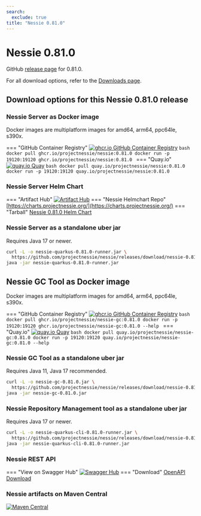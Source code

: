 ```yaml
---
search:
  exclude: true
title: "Nessie 0.81.0"
---
```


# Nessie 0.81.0

GitHub [release page](https://github.com/projectnessie/nessie/releases/tag/nessie-0.81.0) for 0.81.0.

For all download options, refer to the [Downloads page](../downloads/index.md).


## Download options for this Nessie 0.81.0 release

### Nessie Server as Docker image

Docker images are multiplatform images for amd64, arm64, ppc64le, s390x.

=== "GitHub Container Registry"
    [![ghcr.io GitHub Container Registry](https://img.shields.io/maven-central/v/org.projectnessie.nessie/nessie?label=quay.io+Docker&logo=docker&color=3f6ec6&style=for-the-badge&logoColor=white)](https://ghcr.io/projectnessie/nessie)
    ```bash
    docker pull ghcr.io/projectnessie/nessie:0.81.0
    docker run -p 19120:19120 ghcr.io/projectnessie/nessie:0.81.0
    ```
=== "Quay.io"
    [![quay.io Quay](https://img.shields.io/maven-central/v/org.projectnessie.nessie/nessie?label=quay.io+Docker&logo=docker&color=3f6ec6&style=for-the-badge&logoColor=white)](https://quay.io/repository/projectnessie/nessie?tab=tags)
    ```bash
    docker pull quay.io/projectnessie/nessie:0.81.0
    docker run -p 19120:19120 quay.io/projectnessie/nessie:0.81.0
    ```

### Nessie Server Helm Chart

=== "Artifact Hub"
    [![Artifact Hub](https://img.shields.io/endpoint?url=https://artifacthub.io/badge/repository/nessie&color=3f6ec6&labelColor=&style=for-the-badge&logoColor=white)](https://artifacthub.io/packages/search?repo=nessie)
=== "Nessie Helmchart Repo"
    [https://charts.projectnessie.org/](https://charts.projectnessie.org/)
=== "Tarball"
    [Nessie 0.81.0 Helm Chart](https://github.com/projectnessie/nessie/releases/download/nessie-0.81.0/nessie-helm-0.81.0.tgz)

### Nessie Server as a standalone uber jar

Requires Java 17 or newer.

```bash
curl -L -o nessie-quarkus-0.81.0-runner.jar \
  https://github.com/projectnessie/nessie/releases/download/nessie-0.81.0/nessie-quarkus-0.81.0-runner.jar
java -jar nessie-quarkus-0.81.0-runner.jar
```

## Nessie GC Tool as Docker image

Docker images are multiplatform images for amd64, arm64, ppc64le, s390x.

=== "GitHub Container Registry"
    [![ghcr.io GitHub Container Registry](https://img.shields.io/maven-central/v/org.projectnessie.nessie/nessie?label=ghcr.io+Docker&logo=docker&color=3f6ec6&style=for-the-badge&logoColor=white)](https://github.com/projectnessie/nessie/pkgs/container/nessie-gc)
    ```bash
    docker pull ghcr.io/projectnessie/nessie-gc:0.81.0
    docker run -p 19120:19120 ghcr.io/projectnessie/nessie-gc:0.81.0 --help
    ```
=== "Quay.io"
    [![quay.io Quay](https://img.shields.io/maven-central/v/org.projectnessie.nessie/nessie?label=quay.io+Docker&logo=docker&color=3f6ec6&style=for-the-badge&logoColor=white)](https://quay.io/repository/projectnessie/nessie-gc?tab=tags)
    ```bash
    docker pull quay.io/projectnessie/nessie-gc:0.81.0
    docker run -p 19120:19120 quay.io/projectnessie/nessie-gc:0.81.0 --help
    ```

### Nessie GC Tool as a standalone uber jar

Requires Java 11, Java 17 recommended.

```bash
curl -L -o nessie-gc-0.81.0.jar \
  https://github.com/projectnessie/nessie/releases/download/nessie-0.81.0/nessie-gc-0.81.0.jar
java -jar nessie-gc-0.81.0.jar
```

### Nessie Repository Management tool as a standalone uber jar

Requires Java 17 or newer.

```bash
curl -L -o nessie-quarkus-cli-0.81.0-runner.jar \
  https://github.com/projectnessie/nessie/releases/download/nessie-0.81.0/nessie-quarkus-cli-0.81.0-runner.jar
java -jar nessie-quarkus-cli-0.81.0-runner.jar
```

### Nessie REST API

=== "View on Swagger Hub"
    [![Swagger Hub](https://img.shields.io/badge/swagger%20hub-nessie-3f6ec6?style=for-the-badge&logo=swagger&link=https%3A%2F%2Fapp.swaggerhub.com%2Fapis%2Fprojectnessie%2Fnessie)](https://app.swaggerhub.com/apis/projectnessie/nessie/0.81.0)
=== "Download"
    [OpenAPI Download](https://github.com/projectnessie/nessie/releases/download/nessie-0.81.0/nessie-openapi-0.81.0.yaml)

### Nessie artifacts on Maven Central

[![Maven Central](https://img.shields.io/maven-central/v/org.projectnessie.nessie/nessie?label=Maven%20Central&logo=apachemaven&color=3f6ec6&style=for-the-badge&logoColor=white)](https://search.maven.org/artifact/org.projectnessie.nessie/nessie)

